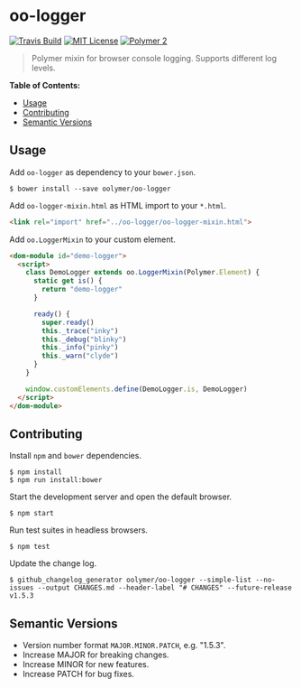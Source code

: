 # oo-logger

[![Travis Build](https://img.shields.io/travis/oolymer/oo-logger/master.svg)](https://travis-ci.org/oolymer/oo-logger)
[![MIT License](https://img.shields.io/badge/license-MIT%20License-blue.svg?style=flat)](https://opensource.org/licenses/MIT)
[![Polymer 2](https://img.shields.io/badge/webcomponents-Polymer%202-orange.svg?style=flat)](https://www.polymer-project.org/2.0/start/)

> Polymer mixin for browser console logging. Supports different log levels.

**Table of Contents:**

<!-- TOC depthFrom:2 -->

- [Usage](#usage)
- [Contributing](#contributing)
- [Semantic Versions](#semantic-versions)

<!-- /TOC -->

## Usage

Add `oo-logger` as dependency to your `bower.json`.

~~~
$ bower install --save oolymer/oo-logger
~~~

Add `oo-logger-mixin.html` as HTML import to your `*.html`.

~~~html
<link rel="import" href="../oo-logger/oo-logger-mixin.html">
~~~

Add `oo.LoggerMixin` to your custom element.

~~~html
<dom-module id="demo-logger">
  <script>
    class DemoLogger extends oo.LoggerMixin(Polymer.Element) {
      static get is() {
        return "demo-logger"
      }

      ready() {
        super.ready()
        this._trace("inky")
        this._debug("blinky")
        this._info("pinky")
        this._warn("clyde")
      }
    }

    window.customElements.define(DemoLogger.is, DemoLogger)
  </script>
</dom-module>
~~~

## Contributing

Install `npm` and `bower` dependencies.

~~~
$ npm install
$ npm run install:bower
~~~

Start the development server and open the default browser.

~~~
$ npm start
~~~

Run test suites in headless browsers.

~~~
$ npm test
~~~

Update the change log.

~~~
$ github_changelog_generator oolymer/oo-logger --simple-list --no-issues --output CHANGES.md --header-label "# CHANGES" --future-release v1.5.3
~~~

## Semantic Versions

- Version number format `MAJOR.MINOR.PATCH`, e.g. "1.5.3".
- Increase MAJOR for breaking changes.
- Increase MINOR for new features.
- Increase PATCH for bug fixes.
